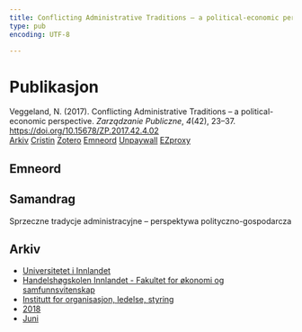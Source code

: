 ```yaml
---
title: Conflicting Administrative Traditions – a political-economic perspective
type: pub
encoding: UTF-8

---
```

<h1>Publikasjon</h1>
<article id="csl-bib-container-9MKRLWR9" class="csl-bib-container">
  <div class="csl-bib-body"> <div class="csl-entry">Veggeland, N. (2017). Conflicting Administrative Traditions – a political-economic perspective. <i>Zarządzanie Publiczne</i>, <i>4</i>(42), 23–37. <a href="https://doi.org/10.15678/ZP.2017.42.4.02">https://doi.org/10.15678/ZP.2017.42.4.02</a></div> </div>
  <div class="csl-bib-buttons">
    <a href="#taxonomy-article-9MKRLWR9" alt="archive" class="csl-bib-button">Arkiv</a>
    <a href="https://app.cristin.no/results/show.jsf?id=1588845" alt="Cristin" class="csl-bib-button">Cristin</a>
    <a href="http://zotero.org/groups/5881554/items/9MKRLWR9" alt="Zotero" class="csl-bib-button">Zotero</a>
    <a href="#keywords-article-9MKRLWR9" alt="keywords" class="csl-bib-button">Emneord</a>
    <a href="http://zpub.uek.krakow.pl/zpub/article/download/ZP.2017.42.4.02/317" alt="Unpaywall" class="csl-bib-button">Unpaywall</a>
    <a href="http://zpub.uek.krakow.pl/zpub/article/download/ZP.2017.42.4.02/317" alt="EZproxy" class="csl-bib-button">EZproxy</a>
  </div>
  <div id="csl-bib-meta-container-9MKRLWR9"></div>
</article>
<div id="csl-bib-meta-9MKRLWR9" class="csl-bib-meta">
  <article id="keywords-article-9MKRLWR9" class="keywords-article">
    <h1>Emneord</h1>
    
  </article>
  <article id="abstract-article-9MKRLWR9" class="abstract-article">
    <h1>Samandrag</h1>
    Sprzeczne tradycje administracyjne – perspektywa polityczno-gospodarcza
  </article>
  <article id="taxonomy-article-9MKRLWR9" class="taxonomy-article">
    <h1>Arkiv</h1>
    <ul>
      <li><a href="{{< params subfolder >}}nn/archive/?key=3DCRN523">Universitetet i Innlandet</a></li>
      <li><a href="{{< params subfolder >}}nn/archive/?key=DU8Q9LN9">Handelshøgskolen Innlandet - Fakultet for økonomi og samfunnsvitenskap</a></li>
      <li><a href="{{< params subfolder >}}nn/archive/?key=4LUWR3ZM">Institutt for organisasjon, ledelse, styring</a></li>
      <li><a href="{{< params subfolder >}}nn/archive/?key=32SCKVEY">2018</a></li>
      <li><a href="{{< params subfolder >}}nn/archive/?key=PH6GLULZ">Juni</a></li>
    </ul>
  </article>
</div>
